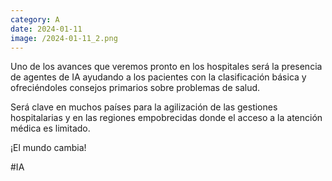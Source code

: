 ```yaml
--- 
category: A 
date: 2024-01-11 
image: /2024-01-11_2.png 
--- 
```


Uno de los avances que veremos pronto en los hospitales será la presencia de agentes de IA ayudando a los pacientes con la clasificación básica y ofreciéndoles consejos primarios sobre problemas de salud. 

Será clave en muchos países para la agilización de las gestiones hospitalarias y en las regiones empobrecidas donde el acceso a la atención médica es limitado. 

¡El mundo cambia!

#IA